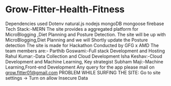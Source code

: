 # Grow-Fitter-Health-Fitness
Dependencies used Dotenv natural.js nodejs mongoDB mongoose firebase 
Tech Stack:-MERN
The site provides a aggregated platform for MicroBlogging ,Diet Planning and Posture Detection.
The site will be up with MicroBlogging,Diet Planning and we will Shortly update the Posture detection
The site is made for Hackathon Conducted by GFG x AMD
The team members are:-
Parthib Goswami:-Full stack Development and Hosting
Rahul Kumar:-Data Collection and Cloud Development
Isha Keshav:-Cloud Development and Machine Learning, Key strategist
Subham Maji:-Machine Learning,Front-end Development
Any query for the app please mail on grow.fitter01@gmail.com
PROBLEM WHILE SURFING THE SITE: Go to site settings -> Turn on allow Insecure Data
